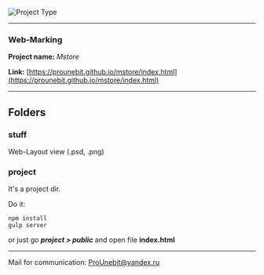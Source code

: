 ![Project Type](https://image.ibb.co/ea1Gx7/readme_pic.jpg)
- - -
### Web-Marking
**Project name:** *Mstore*

**Link:** [https://prounebit.github.io/mstore/index.html](https://prounebit.github.io/mstore/index.html)
- - -
## Folders
### stuff
Web-Layout view (.psd, .png)
### project
It's a project dir.

Do it:
```
npm install
gulp server
```
or just go _**project > public**_ and open file **index.html**
- - -
Mail for communication: <ProUnebit@yandex.ru>
